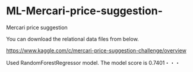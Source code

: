# ML-Mercari-price-suggestion-
Mercari price suggestion

You can download the relational data files from below.

https://www.kaggle.com/c/mercari-price-suggestion-challenge/overview

Used RandomForestRegressor model.
The model score is 0.7401・・・
